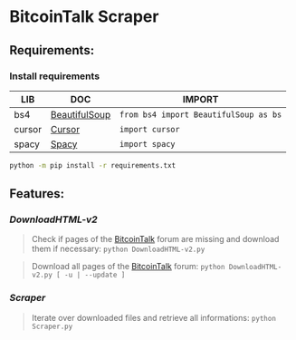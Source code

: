 # **BitcoinTalk Scraper**

## **Requirements:**

### Install requirements

| LIB | DOC | IMPORT |
|-----|-----|--------|
| bs4 | [BeautifulSoup][bs4] | `from bs4 import BeautifulSoup as bs` |
| cursor | [Cursor][cur] | `import cursor` |
| spacy | [Spacy][spc] | `import spacy` |

```sh
python -m pip install -r requirements.txt
```

## **Features:**

### _DownloadHTML-v2_
>Check if pages of the [BitcoinTalk][btcf] forum are missing and download them if necessary:
>`python DownloadHTML-v2.py`

>Download all pages of the [BitcoinTalk][btcf] forum:
>`python DownloadHTML-v2.py [ -u | --update ]`

### _Scraper_
>Iterate over downloaded files and retrieve all informations:
>`python Scraper.py`

[bs4]: <https://www.crummy.com/software/BeautifulSoup/bs4/doc/>
[cur]: <https://github.com/GijsTimmers/cursor>
[spc]: <https://spacy.io/>
[btcf]: <https://bitcointalk.org/index.php?board=14.0>